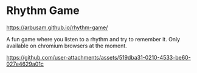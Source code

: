 # Rhythm Game

https://arbusam.github.io/rhythm-game/

A fun game where you listen to a rhythm and try to remember it. Only available on chromium browsers at the moment.

https://github.com/user-attachments/assets/519dba31-0210-4533-be60-027e4629a01c
